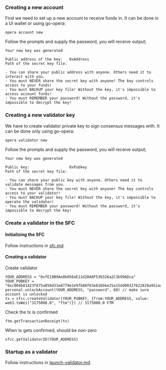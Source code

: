 ### Creating a new account

First we need to set up a new account to receive funds in. It can be done in a UI wallet or using go-opera:

```
opera account new
```

Follow the prompts and supply the password, you will receive output;

```
Your new key was generated

Public address of the key:   0xAddress
Path of the secret key file:

- You can share your public address with anyone. Others need it to interact with you.
- You must NEVER share the secret key with anyone! The key controls access to your funds!
- You must BACKUP your key file! Without the key, it's impossible to access account funds!
- You must REMEMBER your password! Without the password, it's impossible to decrypt the key!
```

### Creating a new validator key

We have to create validator private key to sign consensus messages with. It can be done only using go-opera:

```
opera validator new
```

Follow the prompts and supply the password, you will receive output;

```
Your new key was generated

Public key:                  0xPubkey
Path of the secret key file:

- You can share your public key with anyone. Others need it to validate messages from you.
- You must NEVER share the secret key with anyone! The key controls access to your validator!
- You must BACKUP your key file! Without the key, it's impossible to operate the validator!
- You must REMEMBER your password! Without the password, it's impossible to decrypt the key!
```

### Create a validator in the SFC

#### Initializing the SFC

Follow instructions in [sfc.md](sfc.md).

#### Creating a validator

Create validator
```
YOUR_ADDRESS = "0xfE19B9Ae8b056eE11d20A8F530326a2C3b99ADca"
YOUR_PUBKEY = "0xc004b81423f875a056d31e8779e2e9fb88f63e826bbe25a15dd00327622828a951aa5f7cc7ffd027b34b25a53ab64d1fbf6ccc2685ef893f36f814ee0d6b90cc5f39"
personal.unlockAccount(YOUR_ADDRESS, "password", 60) // make sure account is unlocked
tx = sfcc.createValidator(YOUR_PUBKEY, {from:YOUR_ADDRESS, value: web3.toWei("3175000.0", "ftm")}) // 3175000.0 FTM
```

Check the tx is confirmed
```
ftm.getTransactionReceipt(tx) 
```

When tx gets confirmed, should be non-zero
```
sfcc.getValidatorID(YOUR_ADDRESS)
```

### Startup as a validator

Follow instructions in [launch-validator.md](launch-validator.md).
